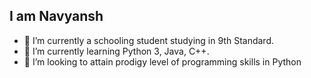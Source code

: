## I am Navyansh 

- 🔭 I’m currently a schooling student studying in 9th Standard. 
- 🌱 I’m currently learning Python 3, Java, C++.
- 👯 I’m looking to attain prodigy level of programming skills in Python


